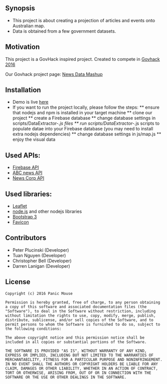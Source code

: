 ## Synopsis

* This project is about creating a projection of articles and events onto Australian map.
* Data is obtained from a few government datasets.

## Motivation

This project is a GovHack inspired project. Created to compete in [Govhack 2016](https://www.govhack.org/ "Govhack 2016")

Our Govhack project page: [News Data Mashup](https://2016.hackerspace.govhack.org/content/news-data-mashup)

## Installation
* Demo is live [here](https://peterplucinski.github.io/news-data-map/)
* If you want to run the project locally, please follow the steps:
** ensure that nodejs and npm is installed in your target machine
** clone our project
** create a Firebase database
** change database settings in scripts/DataExtractor-*.js files
** run scripts/DataExtractor-*.js scripts to populate datae into your Firebase database (you may need to install extra nodejs dependencies)
** change database settings in js/map.js
** enjoy the visual data

## Used APIs:
* [Firebase API](https://firebase.google.com/)
* [ABC news API](https://developers.digital.abc.net.au/2016/07/28/the-abc-gateway-api-and-govhack/)
* [News Corp API](http://portal.govhack.org/datasets/2016/australia/newscorp/news-corp-content-api-%28capi%29-sa.html)

## Used libraries:
* [Leaflet](http://leafletjs.com/)
* [node.js](https://nodejs.org/en/) and other nodejs libraries
* [Bootstrap 3](http://getbootstrap.com/)
* [Favicon](http://www.favicon-generator.org/)

## Contributors
* Peter Plucinski (Developer)
* Tuan Nguyen (Developer)
* Christopher Bell (Developer)
* Darren Lanigan (Developer)


## License
    Copyright (c) 2016 Panic Mouse

    Permission is hereby granted, free of charge, to any person obtaining a copy of this software and associated documentation files (the "Software"), to deal in the Software without restriction, including without limitation the rights to use, copy, modify, merge, publish, distribute, sublicense, and/or sell copies of the Software, and to permit persons to whom the Software is furnished to do so, subject to the following conditions:

    The above copyright notice and this permission notice shall be included in all copies or substantial portions of the Software.

    THE SOFTWARE IS PROVIDED "AS IS", WITHOUT WARRANTY OF ANY KIND, EXPRESS OR IMPLIED, INCLUDING BUT NOT LIMITED TO THE WARRANTIES OF MERCHANTABILITY, FITNESS FOR A PARTICULAR PURPOSE AND NONINFRINGEMENT. IN NO EVENT SHALL THE AUTHORS OR COPYRIGHT HOLDERS BE LIABLE FOR ANY CLAIM, DAMAGES OR OTHER LIABILITY, WHETHER IN AN ACTION OF CONTRACT, TORT OR OTHERWISE, ARISING FROM, OUT OF OR IN CONNECTION WITH THE SOFTWARE OR THE USE OR OTHER DEALINGS IN THE SOFTWARE.

